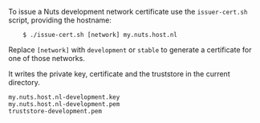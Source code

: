 To issue a Nuts development network certificate use the `issuer-cert.sh` script, providing the hostname:

```shell script
    $ ./issue-cert.sh [network] my.nuts.host.nl
```

Replace `[network]` with `development` or `stable` to generate a certificate for one of those networks.

It writes the private key, certificate and the truststore in the current directory.

```
my.nuts.host.nl-development.key
my.nuts.host.nl-development.pem
truststore-development.pem
```

